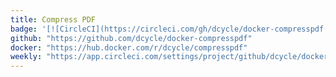```yaml
---
title: Compress PDF
badge: '[![CircleCI](https://circleci.com/gh/dcycle/docker-compresspdf.svg?style=svg)](https://circleci.com/gh/dcycle/docker-compresspdf)'
github: "https://github.com/dcycle/docker-compresspdf"
docker: "https://hub.docker.com/r/dcycle/compresspdf"
weekly: "https://app.circleci.com/settings/project/github/dcycle/docker-compresspdf/triggers"
---
```

